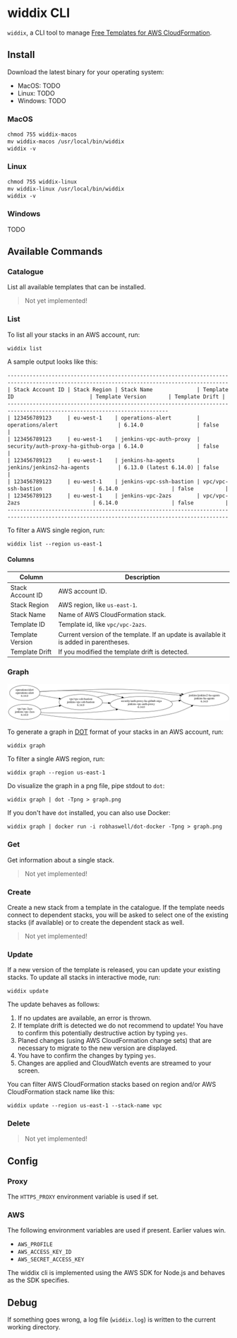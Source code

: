 # widdix CLI

`widdix`, a CLI tool to manage [Free Templates for AWS CloudFormation](https://github.com/widdix/aws-cf-templates).

## Install

Download the latest binary for your operating system:

* MacOS: TODO
* Linux: TODO
* Windows: TODO

### MacOS

```
chmod 755 widdix-macos
mv widdix-macos /usr/local/bin/widdix
widdix -v
```

### Linux

```
chmod 755 widdix-linux
mv widdix-linux /usr/local/bin/widdix
widdix -v
```

### Windows

TODO

## Available Commands

### Catalogue

List all available templates that can be installed.

> Not yet implemented!

### List

To list all your stacks in an AWS account, run:

```
widdix list
```

A sample output looks like this:

```
--------------------------------------------------------------------------------------------------------------------------------------------
| Stack Account ID | Stack Region | Stack Name              | Template ID                        | Template Version       | Template Drift |
-------------------------------------------------------------------------------------------------------------------------
| 123456789123     | eu-west-1    | operations-alert        | operations/alert                   | 6.14.0                 | false          |
| 123456789123     | eu-west-1    | jenkins-vpc-auth-proxy  | security/auth-proxy-ha-github-orga | 6.14.0                 | false          |
| 123456789123     | eu-west-1    | jenkins-ha-agents       | jenkins/jenkins2-ha-agents         | 6.13.0 (latest 6.14.0) | false          |
| 123456789123     | eu-west-1    | jenkins-vpc-ssh-bastion | vpc/vpc-ssh-bastion                | 6.14.0                 | false          |
| 123456789123     | eu-west-1    | jenkins-vpc-2azs        | vpc/vpc-2azs                       | 6.14.0                 | false          |
--------------------------------------------------------------------------------------------------------------------------------------------
```

To filter a AWS single region, run:

```
widdix list --region us-east-1
```

#### Columns

| Column           | Description                                                                            |
| ---------------- | -------------------------------------------------------------------------------------- |
| Stack Account ID | AWS account ID.                                                                        |
| Stack Region     | AWS region, like `us-east-1`.                                                          |
| Stack Name       | Name of AWS CloudFormation stack.                                                      |
| Template ID      | Template id, like `vpc/vpc-2azs`.                                                      |
| Template Version | Current version of the template. If an update is available it is added in parentheses. |
| Template Drift   | If you modified the template drift is detected.                                        |

### Graph

![Graph](graph.png)

To generate a graph in [DOT](https://graphviz.gitlab.io/_pages/doc/info/lang.html) format of your stacks in an AWS account, run:

```
widdix graph
```

To filter a single AWS region, run:

```
widdix graph --region us-east-1
```

Do visualize the graph in a png file, pipe stdout to `dot`:

```
widdix graph | dot -Tpng > graph.png
```

If you don't have `dot` installed, you can also use Docker:

```
widdix graph | docker run -i robhaswell/dot-docker -Tpng > graph.png
```

### Get

Get information about a single stack.

> Not yet implemented!

### Create

Create a new stack from a template in the catalogue. If the template needs connect to dependent stacks, you will be asked to select one of the existing stacks (if available) or to create the dependent stack as well.

> Not yet implemented!

### Update

If a new version of the template is released, you can update your existing stacks. To update all stacks in interactive mode, run:

```
widdix update
```

The update behaves as follows:

1. If no updates are available, an error is thrown.
1. If template drift is detected we do not recommend to update! You have to confirm this potentially destructive action by typing `yes`.
1. Planed changes (using AWS CloudFormation change sets) that are necessary to migrate to the new version are displayed. 
1. You have to confirm the changes by typing `yes`.
1. Changes are applied and CloudWatch events are streamed to your screen.

You can filter AWS CloudFormation stacks based on region and/or AWS CloudFormation stack name like this:

```
widdix update --region us-east-1 --stack-name vpc
```

### Delete

> Not yet implemented!

## Config

### Proxy

The `HTTPS_PROXY` environment variable is used if set.

### AWS

The following environment variables are used if present. Earlier values win.

* `AWS_PROFILE`
* `AWS_ACCESS_KEY_ID`
* `AWS_SECRET_ACCESS_KEY`

The widdix cli is implemented using the AWS SDK for Node.js and behaves as the SDK specifies.

## Debug

If something goes wrong, a log file (`widdix.log`) is written to the current working directory.
